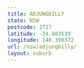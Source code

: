 ```yaml
---
title: ADJUNGBILLY
state: NSW
postcode: 2727
latitude: -34.983539
longitude: 148.390372
url: /nsw/adjungbilly/
layout: suburb
---
```

